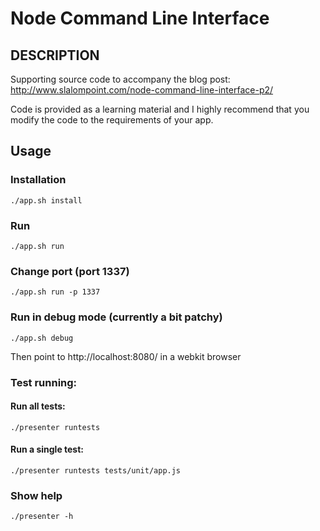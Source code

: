 Node Command Line Interface
===


DESCRIPTION
---

Supporting source code to accompany the blog post: http://www.slalompoint.com/node-command-line-interface-p2/

Code is provided as a learning material and I highly recommend that you modify the code to the requirements of your app. 

Usage
---

### Installation
    ./app.sh install

### Run 
    ./app.sh run
    
### Change port (port 1337)
    ./app.sh run -p 1337

### Run in debug mode (currently a bit patchy)
    ./app.sh debug
Then point to http://localhost:8080/ in a webkit browser

### Test running:

#### Run all tests:
    ./presenter runtests
    
#### Run a single test:
    ./presenter runtests tests/unit/app.js
    
### Show help
    ./presenter -h

